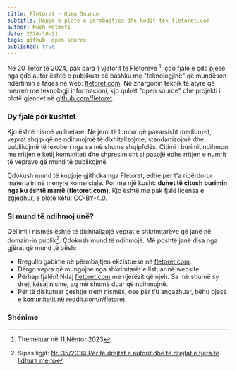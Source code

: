 ```yaml
---
title: Fletoret - Open Source
subtitle: Hapja e plotë e përmbajtjes dhe kodit tek fletoret.com
author: Nush Motmoti
date: 2024-10-21
tags: github, open-source
published: true
---
```


Ne 20 Tetor të 2024, pak para 1 vjetorit të Fletoreve [^1], çdo fjalë
e çdo pjesë nga çdo autor është e publikuar së bashku me "teknologjinë"
që mundëson ndërtimin e faqes në web: [fletoret.com](https://fletoret.com).
Në zhargonin teknik të atyre që merren me teknologji informacioni,
kjo quhet "open source" dhe projekti i plotë gjendet në
[github.com/fletoret](https://github.com/fletoret).


### Dy fjalë për kushtet
Kjo është nismë vullnetare. Ne jemi të lumtur që pavarsisht medium-it,
veprat shqip që ne ndihmojmë të dixhitalizojme, standartizojmë dhe publikojmë
të lexohen nga sa më shume shqipfolës. Citimi i burimit ndihmon me rritjen e
ketij komuniteti dhe shpresimisht si pasojë edhe rritjen e numrit të
veprave që mund të publikojmë.

Çdokush mund të kopjoje gjithcka nga Fletoret, edhe per t'a ripërdorur
materialin në menyre komerciale. Por me një kusht:
**duhet të citosh burimin nga ku është marrë (fletoret.com)**. Kjo është
me pak fjalë liçensa e zgjedhur, e plotë këtu: [CC-BY-4.0](https://github.com/Fletoret/website/blob/main/license).


### Si mund të ndihmoj unë?

Qëllimi i nismës është të dixhitalizojë veprat e shkrimtarëve
që janë në domain-in publik[^2]. Çdokush mund të ndihmojë. Më poshtë
janë disa nga gjërat që mund të bësh:

* Rregullo gabime në përmbajtjen ekzistuese në [fletoret.com](https://fletoret.com).
* Dërgo vepra që mungojne nga shkrimtarët e listuar në website.
* Përhap fjalën! Ndaj [fletoret.com](https://fletoret.com) me njerëzit që njeh. Sa më shumë sy drejt kësaj nisme, aq më shumë duar që ndihmojnë.
* Për të diskutuar çeshtje rreth nismës, ose për t’u angazhuar, bëhu pjesë e komunitetit në [reddit.com/r/fletoret](https://reddit.com/r/fletoret)


### Shënime
[^1]: Themeluar në 11 Nëntor 2023
[^2]: Sipas ligjit: [Nr. 35/2016: Për të drejtat e autorit dhe të drejtat e tjera të lidhura me to](/ligji-35-2016.pdf)
